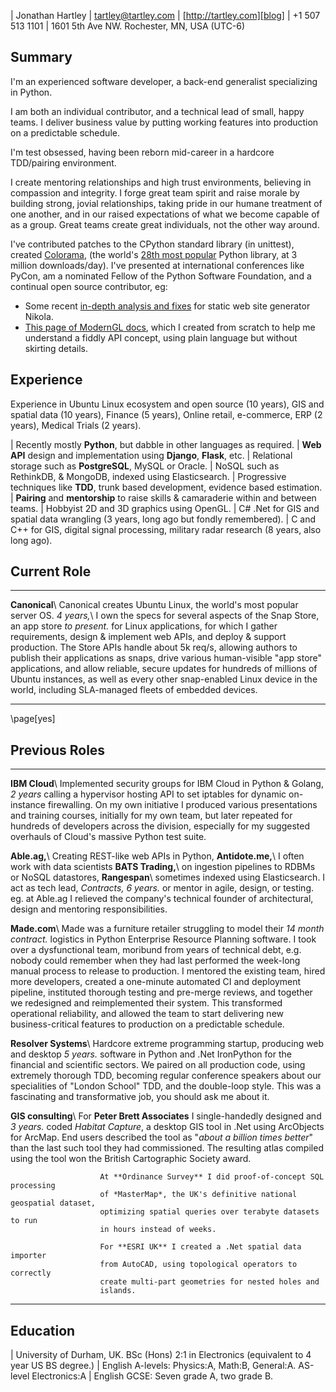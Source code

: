| Jonathan Hartley | [tartley@tartley.com][email] | [http://tartley.com][blog]
| +1 507 513 1101 | 1601 5th Ave NW. Rochester, MN, USA (UTC-6)

[email]: mailto:tartley@tartley.com
[blog]: https://www.tartley.com/categories/software

## Summary

I'm an experienced software developer, a back-end generalist specializing in Python.

I am both an individual contributor, and a technical lead of small, happy teams. I
deliver business value by putting working features into production on a predictable
schedule.

I'm test obsessed, having been reborn mid-career in a hardcore TDD/pairing environment.

I create mentoring relationships and high trust environments, believing in compassion
and integrity. I forge great team spirit and raise morale by building strong, jovial
relationships, taking pride in our humane treatment of one another, and in our raised
expectations of what we become capable of as a group. Great teams create great
individuals, not the other way around.

I've contributed patches to the CPython standard library (in unittest), created
[Colorama](https://pypi.python.org/pypi/colorama),
(the world's
[28th most popular](https://hugovk.github.io/top-pypi-packages/#colorama)
Python library, at 3 million downloads/day). I've presented at international
conferences like PyCon, am a nominated Fellow of the Python Software
Foundation, and a continual open source contributor, eg:

* Some recent
  [in-depth analysis and fixes](https://github.com/getnikola/nikola/issues/3671)
  for static web site generator Nikola.
* [This page of ModernGL docs](https://moderngl.readthedocs.io/en/latest/topics/buffer_format.html),
  which I created from scratch to help me understand a fiddly API concept, using plain
  language but without skirting details.

## Experience

Experience in Ubuntu Linux ecosystem and open source (10 years),
GIS and spatial data (10 years),
Finance (5 years),
Online retail, e-commerce, ERP (2 years),
Medical Trials (2 years).

| Recently mostly **Python**, but dabble in other languages as required.
| **Web API** design and implementation using **Django**, **Flask**, etc.
| Relational storage such as **PostgreSQL**, MySQL or Oracle.
| NoSQL such as RethinkDB, & MongoDB, indexed using Elasticsearch.
| Progressive techniques like **TDD**, trunk based development, evidence based estimation.
| **Pairing** and **mentorship** to raise skills & camaraderie within and between teams.
| Hobbyist 2D and 3D graphics using OpenGL.
| C# .Net for GIS and spatial data wrangling (3 years, long ago but fondly remembered).
| C and C++ for GIS, digital signal processing, military radar research (8 years, also long ago).

## Current Role

-------------------- -------------------------------------------------------------------
**Canonical**\       Canonical creates Ubuntu Linux, the world's most popular server OS.
*4 years,*\          I own the specs for several aspects of the Snap Store, an app store
*to present.*        for Linux applications, for which I gather requirements, design &
                     implement web APIs, and deploy & support production.
                     The Store APIs handle about 5k req/s, allowing authors to
                     publish their applications as snaps, drive various human-visible
                     "app store" applications, and allow reliable, secure updates for
                     hundreds of millions of Ubuntu instances, as well as every other
                     snap-enabled Linux device in the world, including SLA-managed
                     fleets of embedded devices.

------------------------------------------------------------------------------------

\page[yes]

## Previous Roles

----------------------- --------------------------------------------------------------------
**IBM Cloud**\          Implemented security groups for IBM Cloud in Python & Golang,
*2 years*               calling a hypervisor hosting API to set iptables for dynamic
                        on-instance firewalling. On my own initiative I produced
                        various presentations and training courses, initially for
                        my own team, but later repeated for hundreds of developers
                        across the division, especially for my suggested overhauls of
                        Cloud's massive Python test suite.

**Able.ag,**\           Creating REST-like web APIs in Python,
**Antidote.me,**\       I often work with data scientists
**BATS Trading,**\      on ingestion pipelines to RDBMs or NoSQL datastores,
**Rangespan**\          sometimes indexed using Elasticsearch. I act as tech lead,
*Contracts, 6 years.*   or mentor in agile, design, or testing. eg. at Able.ag
                        I relieved the company's technical founder of architectural,
                        design and mentoring responsibilities.

**Made.com**\           Made was a furniture retailer struggling to model their
*14 month contract.*    logistics in Python Enterprise Resource Planning software.
                        I took over a dysfunctional team, moribund from years of technical
                        debt, e.g. nobody could remember when they had last performed the
                        week-long manual process to release to production. I mentored the
                        existing team, hired more developers, created a one-minute
                        automated CI and deployment pipeline, instituted thorough
                        testing and pre-merge reviews, and together we redesigned and
                        reimplemented their system. This transformed operational
                        reliability, and allowed the team to start delivering new
                        business-critical features to production on a predictable
                        schedule.

**Resolver Systems**\   Hardcore extreme programming startup, producing web and desktop
*5 years.*              software in Python and .Net IronPython for the financial and
                        scientific sectors. We paired on all production code,
                        using extremely thorough TDD, becoming regular
                        conference speakers about our specialities of "London
                        School" TDD, and the double-loop style. This was a
                        fascinating and transformative job, you should ask me
                        about it.

**GIS consulting**\     For **Peter Brett Associates** I single-handedly designed and
*3 years.*              coded *Habitat Capture*, a desktop GIS tool in .Net using
                        ArcObjects for ArcMap. End users described the tool as "*about
                        a billion times better*" than the last such tool they had
                        commissioned. The resulting atlas compiled using the tool
                        won the British Cartographic Society award.

                        At **Ordinance Survey** I did proof-of-concept SQL processing
                        of *MasterMap*, the UK's definitive national geospatial dataset,
                        optimizing spatial queries over terabyte datasets to run
                        in hours instead of weeks.

                        For **ESRI UK** I created a .Net spatial data importer
                        from AutoCAD, using topological operators to correctly
                        create multi-part geometries for nested holes and
                        islands.

----------------------------------------------------------------------------------------

## Education

| University of Durham, UK. BSc (Hons) 2:1 in Electronics (equivalent to 4 year US BS degree.)
| English A-levels: Physics:A, Math:B, General:A. AS-level Electronics:A
| English GCSE: Seven grade A, two grade B.
